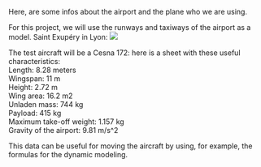 Here, are some infos about the airport and the plane who we are using.

For this project, we will use the runways and taxiways of the airport as a model.
Saint Exupéry in Lyon: <img src="https://pbs.twimg.com/media/DqtGHnyVAAAXch6.jpg"/>  

The test aircraft will be a Cesna 172: here is a sheet with these useful characteristics:  
Length: 8.28 meters  
Wingspan: 11 m  
Height: 2.72 m  
Wing area: 16.2 m2  
Unladen mass: 744 kg  
Payload: 415 kg  
Maximum take-off weight: 1.157 kg  
Gravity of the airport: 9.81 m/s^2  

This data can be useful for moving the aircraft by using, for example, the formulas for the
dynamic modeling.  
